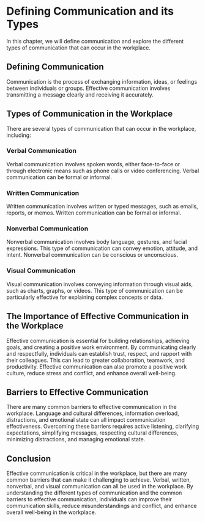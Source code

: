 Defining Communication and its Types
=============================================================================================

In this chapter, we will define communication and explore the different types of communication that can occur in the workplace.

Defining Communication
----------------------

Communication is the process of exchanging information, ideas, or feelings between individuals or groups. Effective communication involves transmitting a message clearly and receiving it accurately.

Types of Communication in the Workplace
---------------------------------------

There are several types of communication that can occur in the workplace, including:

### Verbal Communication

Verbal communication involves spoken words, either face-to-face or through electronic means such as phone calls or video conferencing. Verbal communication can be formal or informal.

### Written Communication

Written communication involves written or typed messages, such as emails, reports, or memos. Written communication can be formal or informal.

### Nonverbal Communication

Nonverbal communication involves body language, gestures, and facial expressions. This type of communication can convey emotion, attitude, and intent. Nonverbal communication can be conscious or unconscious.

### Visual Communication

Visual communication involves conveying information through visual aids, such as charts, graphs, or videos. This type of communication can be particularly effective for explaining complex concepts or data.

The Importance of Effective Communication in the Workplace
----------------------------------------------------------

Effective communication is essential for building relationships, achieving goals, and creating a positive work environment. By communicating clearly and respectfully, individuals can establish trust, respect, and rapport with their colleagues. This can lead to greater collaboration, teamwork, and productivity. Effective communication can also promote a positive work culture, reduce stress and conflict, and enhance overall well-being.

Barriers to Effective Communication
-----------------------------------

There are many common barriers to effective communication in the workplace. Language and cultural differences, information overload, distractions, and emotional state can all impact communication effectiveness. Overcoming these barriers requires active listening, clarifying expectations, simplifying messages, respecting cultural differences, minimizing distractions, and managing emotional state.

Conclusion
----------

Effective communication is critical in the workplace, but there are many common barriers that can make it challenging to achieve. Verbal, written, nonverbal, and visual communication can all be used in the workplace. By understanding the different types of communication and the common barriers to effective communication, individuals can improve their communication skills, reduce misunderstandings and conflict, and enhance overall well-being in the workplace.
